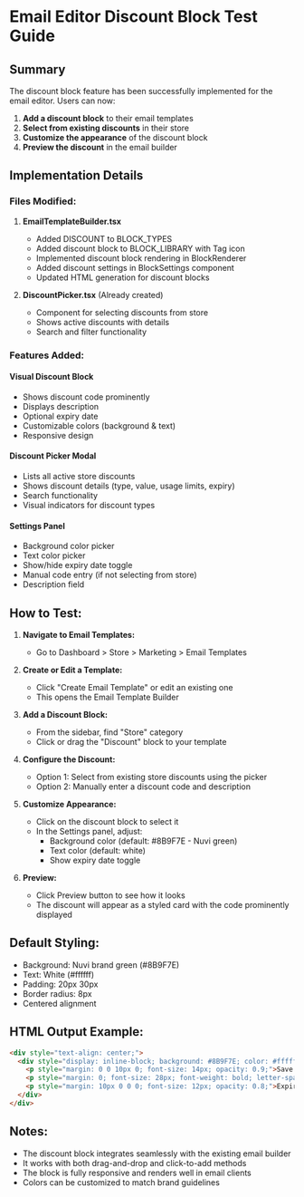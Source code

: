 # Email Editor Discount Block Test Guide

## Summary
The discount block feature has been successfully implemented for the email editor. Users can now:

1. **Add a discount block** to their email templates
2. **Select from existing discounts** in their store
3. **Customize the appearance** of the discount block
4. **Preview the discount** in the email builder

## Implementation Details

### Files Modified:
1. **EmailTemplateBuilder.tsx** 
   - Added DISCOUNT to BLOCK_TYPES
   - Added discount block to BLOCK_LIBRARY with Tag icon
   - Implemented discount block rendering in BlockRenderer
   - Added discount settings in BlockSettings component
   - Updated HTML generation for discount blocks

2. **DiscountPicker.tsx** (Already created)
   - Component for selecting discounts from store
   - Shows active discounts with details
   - Search and filter functionality

### Features Added:

#### Visual Discount Block
- Shows discount code prominently
- Displays description
- Optional expiry date
- Customizable colors (background & text)
- Responsive design

#### Discount Picker Modal
- Lists all active store discounts
- Shows discount details (type, value, usage limits, expiry)
- Search functionality
- Visual indicators for discount types

#### Settings Panel
- Background color picker
- Text color picker  
- Show/hide expiry date toggle
- Manual code entry (if not selecting from store)
- Description field

## How to Test:

1. **Navigate to Email Templates:**
   - Go to Dashboard > Store > Marketing > Email Templates

2. **Create or Edit a Template:**
   - Click "Create Email Template" or edit an existing one
   - This opens the Email Template Builder

3. **Add a Discount Block:**
   - From the sidebar, find "Store" category
   - Click or drag the "Discount" block to your template

4. **Configure the Discount:**
   - Option 1: Select from existing store discounts using the picker
   - Option 2: Manually enter a discount code and description

5. **Customize Appearance:**
   - Click on the discount block to select it
   - In the Settings panel, adjust:
     - Background color (default: #8B9F7E - Nuvi green)
     - Text color (default: white)
     - Show expiry date toggle

6. **Preview:**
   - Click Preview button to see how it looks
   - The discount will appear as a styled card with the code prominently displayed

## Default Styling:
- Background: Nuvi brand green (#8B9F7E)
- Text: White (#ffffff)
- Padding: 20px 30px
- Border radius: 8px
- Centered alignment

## HTML Output Example:
```html
<div style="text-align: center;">
  <div style="display: inline-block; background: #8B9F7E; color: #ffffff; padding: 20px 30px; border-radius: 8px; text-align: center;">
    <p style="margin: 0 0 10px 0; font-size: 14px; opacity: 0.9;">Save 10% on your next purchase</p>
    <p style="margin: 0; font-size: 28px; font-weight: bold; letter-spacing: 2px;">SAVE10</p>
    <p style="margin: 10px 0 0 0; font-size: 12px; opacity: 0.8;">Expires: 12/31/2024</p>
  </div>
</div>
```

## Notes:
- The discount block integrates seamlessly with the existing email builder
- It works with both drag-and-drop and click-to-add methods
- The block is fully responsive and renders well in email clients
- Colors can be customized to match brand guidelines